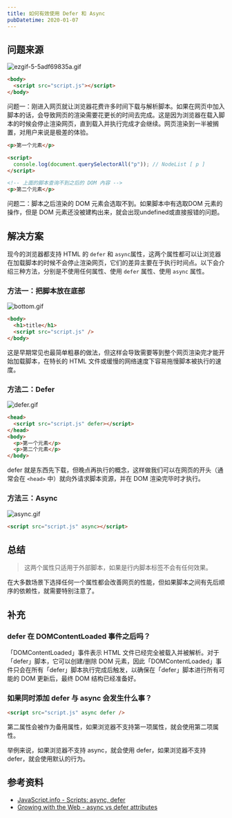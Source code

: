 ```yaml
---
title: 如何有效使用 Defer 和 Async
pubDatetime: 2020-01-07
---
```


## 问题来源

![ezgif-5-5adf69835a.gif](https://s2.loli.net/2024/02/25/gcjnedvX5WiYJKr.gif)​

```html
<body>
  <script src="script.js"></script>
</body>
```

问题一：刚进入网页就让浏览器花费许多时间下载与解析脚本。如果在网页中加入脚本的话，会导致网页的渲染需要花更长的时间去完成。这是因为浏览器在载入脚本的时候会停止渲染网页，直到载入并执行完成才会继续。网页渲染到一半被搁置，对用户来说是极差的体验。

```html
<p>第一个元素</p>

<script>
  console.log(document.querySelectorAll("p")); // NodeList [ p ]
</script>

<!-- 上面的脚本查询不到之后的 DOM 內容 -->
<p>第二个元素</p>
```

问题二：脚本之后渲染的 DOM 元素会选取不到。如果脚本中有选取DOM 元素的操作，但是 DOM 元素还没被建构出来，就会出现undefined或直接报错的问题。

## 解决方案

现今的浏览器都支持 HTML 的 `defer`​ 和 `async`​ 属性，这两个属性都可以让浏览器在加载脚本的时候不会停止渲染网页，它们的差异主要在于执行时间点。以下会介绍三种方法，分别是不使用任何属性、使用 `defer`​ 属性、使用 `async`​ 属性。

### 方法一：把脚本放在底部

![bottom.gif](https://s2.loli.net/2024/02/25/JVD52GmBA6ORIsa.gif)​

```html
<body>
  <h1>title</h1>
  <script src="script.js" />
</body>
```

这是早期常见也最简单粗暴的做法，但这样会导致需要等到整个网页渲染完才能开始加载脚本，在特长的 HTML 文件或缓慢的网络速度下容易拖慢脚本被执行的速度。

### 方法二：Defer

![defer.gif](https://s2.loli.net/2024/02/25/cErqFOQfUxmeJZX.gif)​

```html
<head>
  <script src="script.js" defer></script>
</head>
<body>
  <p>第一个元素</p>
  <p>第二个元素</p>
</body>
```

defer 就是东西先下载，但晚点再执行的概念，这样做我们可以在网页的开头（通常会在 `<head>`​ 中）就向外请求脚本资源，并在 DOM 渲染完毕时才执行。

### 方法三：Async

![async.gif](https://s2.loli.net/2024/02/25/1wBuJxSP4HE9Dh2.gif)​

```html
<script src="script.js" async></script>
```

## 总结

> 这两个属性只适用于外部脚本，如果是行内脚本标签不会有任何效果。

在大多数场景下选择任何一个属性都会改善网页的性能，但如果脚本之间有先后顺序的依赖性，就需要特别注意了。

## 补充

### defer 在 DOMContentLoaded 事件之后吗？

「DOMContentLoaded」事件表示 HTML 文件已经完全被载入并被解析。对于「defer」脚本，它可以创建/删除 DOM 元素，因此「DOMContentLoaded」事件只会在所有「defer」脚本执行完成后触发，以确保在「defer」脚本进行所有可能的 DOM 更新后，最终 DOM 结构已经准备好。

### 如果同时添加 defer 与 async 会发生什么事？

```html
<script src="script.js" async defer />
```

第二属性会被作为备用属性，如果浏览器不支持第一项属性，就会使用第二项属性。

举例来说，如果浏览器不支持 async，就会使用 defer，如果浏览器不支持 defer，就会使用默认的行为。

## 参考资料

- [JavaScript.info - Scripts: async, defer](https://javascript.info/script-async-defer)
- [Growing with the Web - async vs defer attributes](https://www.growingwiththeweb.com/2014/02/async-vs-defer-attributes.html#script)

‍
